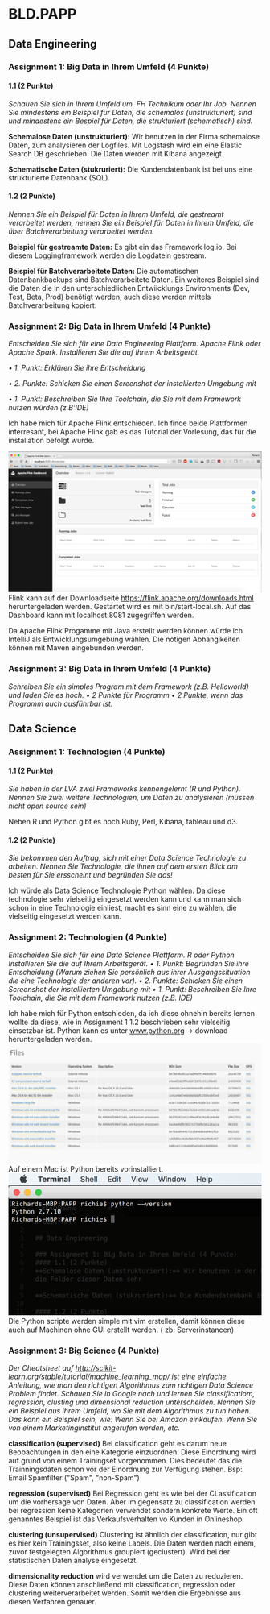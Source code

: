 # BLD.PAPP

## Data Engineering

### Assignment 1: Big Data in Ihrem Umfeld (4 Punkte)
#### 1.1 (2 Punkte)
_Schauen Sie sich in Ihrem Umfeld um. FH Technikum oder Ihr Job. Nennen Sie mindestens ein Beispiel für Daten, die schemalos (unstrukturiert) sind und mindestens ein Bespiel für Daten, die strukturiert (schematisch) sind._

**Schemalose Daten (unstrukturiert):** Wir benutzen in der Firma schemalose Daten, zum analysieren der Logfiles. Mit Logstash wird ein eine Elastic Search DB geschrieben. Die Daten werden mit Kibana angezeigt.

**Schematische Daten (stukruriert):** Die Kundendatenbank ist bei uns eine strukturierte Datenbank (SQL).

#### 1.2 (2 Punkte)
_Nennen Sie ein Beispiel für Daten in Ihrem Umfeld, die gestreamt verarbeitet werden, nennen Sie ein Beispiel für Daten in Ihrem Umfeld, die über Batchverarbeitung verarbeitet werden._

**Beispiel für gestreamte Daten:** Es gibt ein das Framework log.io. Bei diesem Loggingframework werden die Logdatein gestream.

**Beispiel für Batchverarbeitete Daten:** Die automatischen Datenbankbackups sind Batchverarbeitete Daten. Ein weiteres Beispiel sind die Daten die in den unterschiedlichen Entwiicklungs Environments (Dev, Test, Beta, Prod) benötigt werden, auch diese werden mittels Batchverarbeitung kopiert.

### Assignment 2: Big Data in Ihrem Umfeld (4 Punkte)
_Entscheiden Sie sich für eine Data Engineering Plattform. Apache Flink oder Apache Spark. Installieren Sie die auf Ihrem Arbeitsgerät._

_• 1. Punkt: Erklären Sie ihre Entscheidung_

_• 2. Punkte: Schicken Sie einen Screenshot der installierten Umgebung mit_

_• 1. Punkt: Beschreiben Sie Ihre Toolchain, die Sie mit dem Framework nutzen würden (z.B:IDE)_

Ich habe mich für Apache Flink entschieden. Ich finde beide Plattformen interresant, bei Apache Flink gab es das Tutorial der Vorlesung, das für die installation befolgt wurde.

![Alt text](flink_installed.png?raw=true "Dashboard von Apache Flink")
Flink kann auf der Downloadseite https://flink.apache.org/downloads.html heruntergeladen werden. Gestartet wird es mit bin/start-local.sh. Auf das Dashboard kann mit localhost:8081 zugegriffen werden.

Da Apache Flink Progamme mit Java erstellt werden können würde ich IntelliJ als Entwicklungsumgebung wählen. Die nötigen Abhängikeiten können mit Maven eingebunden werden.

### Assignment 3: Big Data in Ihrem Umfeld (4 Punkte)
_Schreiben Sie ein simples Program mit dem Framework (z.B. Helloworld) und laden Sie es hoch.
• 2 Punkte für Programm
• 2 Punkte, wenn das Programm auch ausführbar ist._

## Data Science

### Assignment 1: Technologien (4 Punkte)
#### 1.1 (2 Punkte)
_Sie haben in der LVA zwei Frameworks kennengelernt (R und Python). Nennen Sie zwei weitere Technologien, um Daten zu analysieren (müssen nicht open source sein)_

Neben R und Python gibt es noch Ruby, Perl, Kibana, tableau und d3.

#### 1.2 (2 Punkte)
_Sie bekommen den Auftrag, sich mit einer Data Science Technologie zu arbeiten. Nennen Sie Technologie, die ihnen auf dem ersten Blick am besten für Sie ersscheint und begründen Sie das!_

Ich würde als Data Science Technologie Python wählen. Da diese technologie sehr vielseitig eingesetzt werden kann und kann man sich schon in eine Technologie einliest, macht es sinn eine zu wählen, die vielseitig eingesetzt werden kann.

### Assignment 2: Technologien (4 Punkte)
_Entscheiden Sie sich für eine Data Science Plattform. R oder Python Installieren Sie die auf Ihrem Arbeitsgerät.
• 1. Punkt: Begründen Sie ihre Entscheidung (Warum ziehen Sie persönlich aus ihrer Ausgangssituation die eine Technologie der anderen vor).
• 2. Punkte: Schicken Sie einen Screenshot der installierten Umgebung mit
• 1. Punkt: Beschreiben Sie Ihre Toolchain, die Sie mit dem Framework nutzen (z.B. IDE)_

Ich habe mich für Python entschieden, da ich diese ohnehin bereits lernen wollte da diese, wie in Assignment 1 1.2 beschrieben sehr vielseitig einsetzbar ist.
Python kann es unter www.python.org -> download heruntergeladen werden.
![Alt text](python_downlaod.png?raw=true "Downloadseite von python")
Auf einem Mac ist Python bereits vorinstalliert.
![Alt text](python_installed.png "Installierte Arbeitsumgebung auf dem Mac")
Die Python scripte werden simple mit vim erstellen, damit können diese auch auf Machinen ohne GUI erstellt werden. ( zb: Serverinstancen) 

### Assignment 3: Big Science (4 Punkte)
_Der Cheatsheet auf http://scikit-learn.org/stable/tutorial/machine_learning_map/ ist eine einfache Anleitung, wie man den richtigen Algorithmus zum richtigen Data Science Problem findet.
Schauen Sie in Google nach und lernen Sie classificatiom, regression, clusting und dimensional reduction unterscheiden.
Nennen Sie ein Beispiel aus ihrem Umfeld, wo Sie mit dem Algorithmus zu tun haben. Das kann ein Beispiel sein, wie: Wenn Sie bei Amazon einkaufen. Wenn Sie von einem Marketinginstitut angerufen werden, etc._

**classification (supervised)** Bei classification geht es darum neue Beobachtungen in den eine Kategorie einzuordnen. Diese Einordnung wird auf grund von einem Trainingset vorgenommen. Dies bedeutet das die Trainningsdaten schon vor der Einordnung zur Verfügung stehen.
Bsp: Email Spamfilter ("Spam", "non-Spam")

**regression (supervised)** Bei Regression geht es wie bei der CLassification um die vorhersage von Daten. Aber im gegensatz zu classification werden bei regression keine Kategorien verwendet sondern konkrete Werte. Ein oft genanntes Beispiel ist das Verkaufsverhalten vo Kunden in Onlineshop.

**clustering (unsupervised)** Clustering ist ähnlich der classification, nur gibt es hier kein Trainingsset, also keine Labels. Die Daten werden nach einem, zuvor festgelegten Algorithmus groupiert (geclustert). Wird bei der statistischen Daten analyse eingesetzt. 

**dimensionality reduction** wird verwendet um die Daten zu reduzieren. Diese Daten können anschließend mit classification, regression oder clustering weiterverarbeitet werden. Somit werden die Ergebnisse aus diesen Verfahren genauer.
